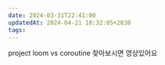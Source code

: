 ```yaml
---
date: 2024-03-31T22:41:00
updatedAt: 2024-04-21 18:32:05+2830
tags: 
---
```

project loom vs coroutine 찾아보시면 영상있어요